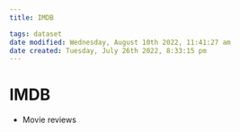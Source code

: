 ```yaml
---
title: IMDB

tags: dataset 
date modified: Wednesday, August 10th 2022, 11:41:27 am
date created: Tuesday, July 26th 2022, 8:33:15 pm
---
```


# IMDB
- Movie reviews

